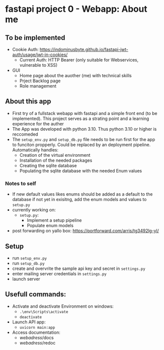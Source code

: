 # fastapi project 0 - Webapp: About me

## To be implemented
- Cookie Auth: https://indominusbyte.github.io/fastapi-jwt-auth/usage/jwt-in-cookies/
    - Current Auth: HTTP Bearer (only suitable for Webservices, vulnerable to XSS)
- GUI
    - Home page about the auother (me) with technical skills
    - Prject Backlog page
    - Role management

## About this app
- First try of a fullstack webapp with fastapi and a simple front end (to be implemented). This project serves as a strating point and a learning experience for the auther
- The App was developed with python 3.10. Thus python 3.10 or higher is reccomeded
- The `setup_env.py` and `setup_db.py` file needs to be run first for the app to funciton propperly. Could be replaced by an deployment pipeline. Automatically handles:
    - Creation of the virtual environment
    - Installation of the needed packages
    - Creating the sqlite database
    - Populating the sqlite database with the needed Enum values

### Notes to self
- If new default values likes enums should be added as a default to the database if not yet in exisitng, add the enum models and values to `setup.py`
- currently working on:
    - `setup.py`:
        - Implement a setup pipeline
        - Populate enum models
- post forwarding on yallo box: https://portforward.com/arris/tg3492lg-yl/

## Setup
- run `setup_env.py`
- run `setup_db.py`
- create and overvrite the sample api key and secret in `settings.py`
- enter mailing server credentials in `settings.py`
- launch server

## Usefull commands:
- Activate and deactivate Environment on windows:
    - `.\env\Scripts\activate`
    - `deactivate`
- Launch API app:
    - `uvicorn main:app`
- Access documentation:
    - *webadress*/docs
    - *webadress*/redoc
